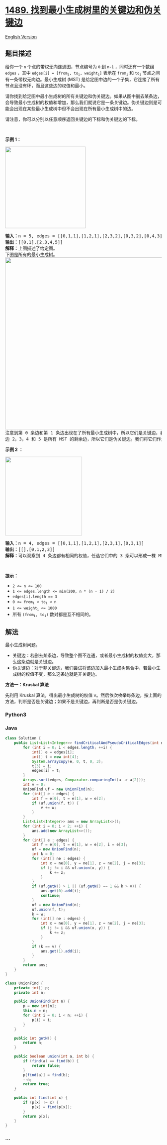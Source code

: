 # [1489. 找到最小生成树里的关键边和伪关键边](https://leetcode.cn/problems/find-critical-and-pseudo-critical-edges-in-minimum-spanning-tree)

[English Version](/solution/1400-1499/1489.Find%20Critical%20and%20Pseudo-Critical%20Edges%20in%20Minimum%20Spanning%20Tree/README_EN.md)

## 题目描述

<!-- 这里写题目描述 -->

<p>给你一个 <code>n</code>&nbsp;个点的带权无向连通图，节点编号为 <code>0</code>&nbsp;到 <code>n-1</code>&nbsp;，同时还有一个数组 <code>edges</code>&nbsp;，其中 <code>edges[i] = [from</code><code><sub>i</sub>, to<sub>i</sub>, weight<sub>i</sub>]</code>&nbsp;表示在&nbsp;<code>from<sub>i</sub></code>&nbsp;和&nbsp;<code>to<sub>i</sub></code>&nbsp;节点之间有一条带权无向边。最小生成树&nbsp;(MST) 是给定图中边的一个子集，它连接了所有节点且没有环，而且这些边的权值和最小。</p>

<p>请你找到给定图中最小生成树的所有关键边和伪关键边。如果从图中删去某条边，会导致最小生成树的权值和增加，那么我们就说它是一条关键边。伪关键边则是可能会出现在某些最小生成树中但不会出现在所有最小生成树中的边。</p>

<p>请注意，你可以分别以任意顺序返回关键边的下标和伪关键边的下标。</p>

<p>&nbsp;</p>

<p><strong>示例 1：</strong></p>

<p><img alt="" src="https://fastly.jsdelivr.net/gh/doocs/leetcode@main/solution/1400-1499/1489.Find%20Critical%20and%20Pseudo-Critical%20Edges%20in%20Minimum%20Spanning%20Tree/images/ex1.png" style="height: 262px; width: 259px;"></p>

<pre><strong>输入：</strong>n = 5, edges = [[0,1,1],[1,2,1],[2,3,2],[0,3,2],[0,4,3],[3,4,3],[1,4,6]]
<strong>输出：</strong>[[0,1],[2,3,4,5]]
<strong>解释：</strong>上图描述了给定图。
下图是所有的最小生成树。
<img alt="" src="https://fastly.jsdelivr.net/gh/doocs/leetcode@main/solution/1400-1499/1489.Find%20Critical%20and%20Pseudo-Critical%20Edges%20in%20Minimum%20Spanning%20Tree/images/msts.png" style="height: 553px; width: 540px;">
注意到第 0 条边和第 1 条边出现在了所有最小生成树中，所以它们是关键边，我们将这两个下标作为输出的第一个列表。
边 2，3，4 和 5 是所有 MST 的剩余边，所以它们是伪关键边。我们将它们作为输出的第二个列表。
</pre>

<p><strong>示例 2 ：</strong></p>

<p><img alt="" src="https://fastly.jsdelivr.net/gh/doocs/leetcode@main/solution/1400-1499/1489.Find%20Critical%20and%20Pseudo-Critical%20Edges%20in%20Minimum%20Spanning%20Tree/images/ex2.png" style="height: 253px; width: 247px;"></p>

<pre><strong>输入：</strong>n = 4, edges = [[0,1,1],[1,2,1],[2,3,1],[0,3,1]]
<strong>输出：</strong>[[],[0,1,2,3]]
<strong>解释：</strong>可以观察到 4 条边都有相同的权值，任选它们中的 3 条可以形成一棵 MST 。所以 4 条边都是伪关键边。
</pre>

<p>&nbsp;</p>

<p><strong>提示：</strong></p>

<ul>
	<li><code>2 &lt;= n &lt;= 100</code></li>
	<li><code>1 &lt;= edges.length &lt;= min(200, n * (n - 1) / 2)</code></li>
	<li><code>edges[i].length == 3</code></li>
	<li><code>0 &lt;= from<sub>i</sub> &lt; to<sub>i</sub> &lt; n</code></li>
	<li><code>1 &lt;= weight<sub>i</sub>&nbsp;&lt;= 1000</code></li>
	<li>所有 <code>(from<sub>i</sub>, to<sub>i</sub>)</code>&nbsp;数对都是互不相同的。</li>
</ul>

## 解法

<!-- 这里可写通用的实现逻辑 -->

最小生成树问题。

-   关键边：若删去某条边，导致整个图不连通，或者最小生成树的权值变大，那么这条边就是关键边。
-   伪关键边：对于非关键边，我们尝试将该边加入最小生成树集合中，若最小生成树的权值不变，那么这条边就是非关键边。

**方法一：Kruskal 算法**

先利用 Kruskal 算法，得出最小生成树的权值 v。然后依次枚举每条边，按上面的方法，判断是否是关键边；如果不是关键边，再判断是否是伪关键边。

<!-- tabs:start -->

### **Python3**

<!-- 这里可写当前语言的特殊实现逻辑 -->



### **Java**

<!-- 这里可写当前语言的特殊实现逻辑 -->

```java
class Solution {
    public List<List<Integer>> findCriticalAndPseudoCriticalEdges(int n, int[][] edges) {
        for (int i = 0; i < edges.length; ++i) {
            int[] e = edges[i];
            int[] t = new int[4];
            System.arraycopy(e, 0, t, 0, 3);
            t[3] = i;
            edges[i] = t;
        }
        Arrays.sort(edges, Comparator.comparingInt(a -> a[2]));
        int v = 0;
        UnionFind uf = new UnionFind(n);
        for (int[] e : edges) {
            int f = e[0], t = e[1], w = e[2];
            if (uf.union(f, t)) {
                v += w;
            }
        }
        List<List<Integer>> ans = new ArrayList<>();
        for (int i = 0; i < 2; ++i) {
            ans.add(new ArrayList<>());
        }
        for (int[] e : edges) {
            int f = e[0], t = e[1], w = e[2], i = e[3];
            uf = new UnionFind(n);
            int k = 0;
            for (int[] ne : edges) {
                int x = ne[0], y = ne[1], z = ne[2], j = ne[3];
                if (j != i && uf.union(x, y)) {
                    k += z;
                }
            }
            if (uf.getN() > 1 || (uf.getN() == 1 && k > v)) {
                ans.get(0).add(i);
                continue;
            }
            uf = new UnionFind(n);
            uf.union(f, t);
            k = w;
            for (int[] ne : edges) {
                int x = ne[0], y = ne[1], z = ne[2], j = ne[3];
                if (j != i && uf.union(x, y)) {
                    k += z;
                }
            }
            if (k == v) {
                ans.get(1).add(i);
            }
        }
        return ans;
    }
}

class UnionFind {
    private int[] p;
    private int n;

    public UnionFind(int n) {
        p = new int[n];
        this.n = n;
        for (int i = 0; i < n; ++i) {
            p[i] = i;
        }
    }

    public int getN() {
        return n;
    }

    public boolean union(int a, int b) {
        if (find(a) == find(b)) {
            return false;
        }
        p[find(a)] = find(b);
        --n;
        return true;
    }

    public int find(int x) {
        if (p[x] != x) {
            p[x] = find(p[x]);
        }
        return p[x];
    }
}
```









### **...**

```

```


